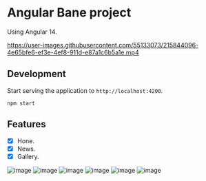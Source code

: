 # Angular Bane project

Using Angular 14.




https://user-images.githubusercontent.com/55133073/215844096-4e65bfe6-ef3e-4ef8-911d-e87a1c6b5a1e.mp4



## Development

Start serving the application to `http://localhost:4200`.

```
npm start
```

## Features

- [x] Hone.
- [x] News.
- [x] Gallery.

![image](https://github.com/AmbidexterT/BANE/assets/55133073/06f2a059-aef3-48d4-bed6-3b495c047f35)
![image](https://github.com/AmbidexterT/BANE/assets/55133073/a2f762da-2c19-445e-bc7f-df3d6e482e41)
![image](https://github.com/AmbidexterT/BANE/assets/55133073/c820b7e0-570a-444d-807b-061f4a8e22bb)
![image](https://github.com/AmbidexterT/BANE/assets/55133073/45882c35-5820-480d-8420-4875bcc7c666)
![image](https://github.com/AmbidexterT/BANE/assets/55133073/f4409576-2373-4a3f-8f70-e86cdc816d38)
![image](https://github.com/AmbidexterT/BANE/assets/55133073/ff8cd79b-acb0-4771-9883-846777db2737)

